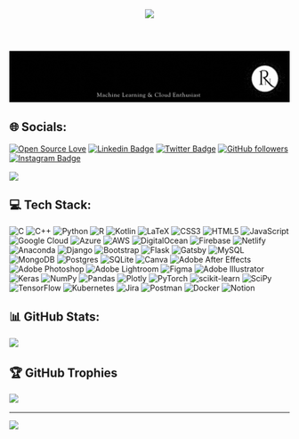 <h1 align="center"> 
<br>
   <img align="center" class="intro" src="https://readme-typing-svg.herokuapp.com?color=%FFFFFF&size=40&center=true&vCenter=true&width=1200&height=100&lines=As+a+human+I+Declare+Myself+as+-" />
   
   <br>

   </br>
</h1>
  <img src="/assets/Rinesh Patil.gif">
</h1>
<div align="centre">

## 🌐 Socials:
[![Open Source Love](https://badges.frapsoft.com/os/v2/open-source.svg?v=103)](https://github.com/rineshpatil)
[![Linkedin Badge](https://img.shields.io/badge/-Rinesh%20Patil-blue?style=social&logo=Linkedin&logoColor=blue&link=https://www.linkedin.com/in/rineshpatil/)](https://www.linkedin.com/in/rineshpatil/) [![Twitter Badge](http://img.shields.io/badge/-@rinesh_patil-1ca0f1?style=social&logo=twitter&logoColor=blue&link=https://twitter.com/rinesh_patil)](https://twitter.com/rinesh_patil) [![GitHub followers](https://img.shields.io/github/followers/RineshPatil?label=Follow&style=social)](https://github.com/rineshpatil/?tab=follow)
[![Instagram Badge](https://img.shields.io/badge/-RineshPatil-purple?style=social&logo=Instagram&link=https://www.instagram.com/rineshpatil_/)](https://instagram.com/rineshpatil_) 
<!-- [![Rinesh Patil](https://cdn.rawgit.com/sindresorhus/awesome/d7305f38d29fed78fa85652e3a63e154dd8e8829/media/badge.svg)](http://vedantkhairnar.cf/) -->


<!-- [![Discord](https://img.shields.io/badge/Discord-%237289DA.svg?logo=discord&logoColor=white)](htttps://discord.gg/7990) [![Instagram](https://img.shields.io/badge/Instagram-%23E4405F.svg?logo=Instagram&logoColor=white)](https://instagram.com/rineshpatil_) [![LinkedIn](https://img.shields.io/badge/LinkedIn-%230077B5.svg?logo=linkedin&logoColor=white)](https://linkedin.com/in/rineshpatil) [![Medium](https://img.shields.io/badge/Medium-12100E?logo=medium&logoColor=white)](https://medium.com/@rineshpatil19) [![Pinterest](https://img.shields.io/badge/Pinterest-%23E60023.svg?logo=Pinterest&logoColor=white)](https://pinterest.com/rineshpatil) [![Stack Overflow](https://img.shields.io/badge/-Stackoverflow-FE7A16?logo=stack-overflow&logoColor=white)](https://stackoverflow.com/users/16268197) [![Twitter](https://img.shields.io/badge/Twitter-%231DA1F2.svg?logo=Twitter&logoColor=white)](https://twitter.com/rinesh_patil) -->

<img align="center" class="Welcome SVG" src="https://readme-typing-svg.herokuapp.com?color=%FFFFFF&size=40&center=true&vCenter=true&width=1200&height=100&lines=Welcome+to+my+GitHub+Portfolio!" />


<!-- ## ☑️Recent Tech's I've been iNtO :
<br />

<h2>
  <img src = "/GIFs/Skills.gif" height="30px" width="30px">
  Skill set
</h2>

<p align="center">
  <a href="https://skillicons.dev">
    <img src="https://skillicons.dev/icons?i=aws,gcp,javascript,ts,react,next,vercel,linux,vscode,html,css,styledcomponents,java,dart,flutter,materialui,sass,tailwind,bootstrap,python,c,git,github,bash,ae,androidstudio,alpinejs,webpack,discord,spring,figma,firebase,flask,gatsby,githubactions,redux,mongodb,mysql,netlify,nodejs,ps,postgres,powershell,idea,ai,latex,remix,wordpress,&perline=8" />
  </a>
</p> -->


## 💻 Tech Stack:
![C](https://img.shields.io/badge/c-%2300599C.svg?style=flat-square&logo=c&logoColor=white) ![C++](https://img.shields.io/badge/c++-%2300599C.svg?style=flat-square&logo=c%2B%2B&logoColor=white) ![Python](https://img.shields.io/badge/python-3670A0?style=flat-square&logo=python&logoColor=ffdd54) ![R](https://img.shields.io/badge/r-%23276DC3.svg?style=flat-square&logo=r&logoColor=white) ![Kotlin](https://img.shields.io/badge/kotlin-%230095D5.svg?style=flat-square&logo=kotlin&logoColor=white) ![LaTeX](https://img.shields.io/badge/latex-%23008080.svg?style=flat-square&logo=latex&logoColor=white) ![CSS3](https://img.shields.io/badge/css3-%231572B6.svg?style=flat-square&logo=css3&logoColor=white) ![HTML5](https://img.shields.io/badge/html5-%23E34F26.svg?style=flat-square&logo=html5&logoColor=white) ![JavaScript](https://img.shields.io/badge/javascript-%23323330.svg?style=flat-square&logo=javascript&logoColor=%23F7DF1E) ![Google Cloud](https://img.shields.io/badge/Google%20Cloud-%234285F4.svg?style=flat-square&logo=google-cloud&logoColor=white) ![Azure](https://img.shields.io/badge/azure-%230072C6.svg?style=flat-square&logo=azure-devops&logoColor=white) ![AWS](https://img.shields.io/badge/AWS-%23FF9900.svg?style=flat-square&logo=amazon-aws&logoColor=white) ![DigitalOcean](https://img.shields.io/badge/DigitalOcean-%230167ff.svg?style=flat-square&logo=digitalOcean&logoColor=white) ![Firebase](https://img.shields.io/badge/firebase-%23039BE5.svg?style=flat-square&logo=firebase) ![Netlify](https://img.shields.io/badge/netlify-%23000000.svg?style=flat-square&logo=netlify&logoColor=#00C7B7) ![Anaconda](https://img.shields.io/badge/Anaconda-%2344A833.svg?style=flat-square&logo=anaconda&logoColor=white) ![Django](https://img.shields.io/badge/django-%23092E20.svg?style=flat-square&logo=django&logoColor=white) ![Bootstrap](https://img.shields.io/badge/bootstrap-%23563D7C.svg?style=flat-square&logo=bootstrap&logoColor=white) ![Flask](https://img.shields.io/badge/flask-%23000.svg?style=flat-square&logo=flask&logoColor=white) ![Gatsby](https://img.shields.io/badge/Gatsby-%23663399.svg?style=flat-square&logo=gatsby&logoColor=white) ![MySQL](https://img.shields.io/badge/mysql-%2300f.svg?style=flat-square&logo=mysql&logoColor=white) ![MongoDB](https://img.shields.io/badge/MongoDB-%234ea94b.svg?style=flat-square&logo=mongodb&logoColor=white) ![Postgres](https://img.shields.io/badge/postgres-%23316192.svg?style=flat-square&logo=postgresql&logoColor=white) ![SQLite](https://img.shields.io/badge/sqlite-%2307405e.svg?style=flat-square&logo=sqlite&logoColor=white) ![Canva](https://img.shields.io/badge/Canva-%2300C4CC.svg?style=flat-square&logo=Canva&logoColor=white) ![Adobe After Effects](https://img.shields.io/badge/Adobe%20After%20Effects-9999FF.svg?style=flat-square&logo=Adobe%20After%20Effects&logoColor=white) ![Adobe Photoshop](https://img.shields.io/badge/adobephotoshop-%2331A8FF.svg?style=flat-square&logo=adobephotoshop&logoColor=white) ![Adobe Lightroom](https://img.shields.io/badge/Adobe%20Lightroom-31A8FF.svg?style=flat-square&logo=Adobe%20Lightroom&logoColor=white) 	![Figma](https://img.shields.io/badge/figma-%23F24E1E.svg?style=flat-square&logo=figma&logoColor=white) ![Adobe Illustrator](https://img.shields.io/badge/adobeillustrator-%23FF9A00.svg?style=flat-square&logo=adobeillustrator&logoColor=white) ![Keras](https://img.shields.io/badge/Keras-%23D00000.svg?style=flat-square&logo=Keras&logoColor=white) ![NumPy](https://img.shields.io/badge/numpy-%23013243.svg?style=flat-square&logo=numpy&logoColor=white) ![Pandas](https://img.shields.io/badge/pandas-%23150458.svg?style=flat-square&logo=pandas&logoColor=white) ![Plotly](https://img.shields.io/badge/Plotly-%233F4F75.svg?style=flat-square&logo=plotly&logoColor=white) ![PyTorch](https://img.shields.io/badge/PyTorch-%23EE4C2C.svg?style=flat-square&logo=PyTorch&logoColor=white) ![scikit-learn](https://img.shields.io/badge/scikit--learn-%23F7931E.svg?style=flat-square&logo=scikit-learn&logoColor=white) ![SciPy](https://img.shields.io/badge/SciPy-%230C55A5.svg?style=flat-square&logo=scipy&logoColor=%white) ![TensorFlow](https://img.shields.io/badge/TensorFlow-%23FF6F00.svg?style=flat-square&logo=TensorFlow&logoColor=white) ![Kubernetes](https://img.shields.io/badge/kubernetes-%23326ce5.svg?style=flat-square&logo=kubernetes&logoColor=white) ![Jira](https://img.shields.io/badge/jira-%230A0FFF.svg?style=flat-square&logo=jira&logoColor=white) ![Postman](https://img.shields.io/badge/Postman-FF6C37?style=flat-square&logo=postman&logoColor=white) ![Docker](https://img.shields.io/badge/docker-%230db7ed.svg?style=flat-square&logo=docker&logoColor=white) ![Notion](https://img.shields.io/badge/Notion-%23000000.svg?style=flat-square&logo=notion&logoColor=white)

## 📊 GitHub Stats:
<!-- ![](https://github-readme-stats.vercel.app/api?username=rineshpatil&theme=dark&hide_border=true&include_all_commits=true&count_private=true)<br/>
![](https://github-readme-streak-stats.herokuapp.com/?user=rineshpatil&theme=dark&hide_border=true)<br/> -->
![](https://github-readme-stats.vercel.app/api/top-langs/?username=rineshpatil&theme=dark&hide_border=true&include_all_commits=true&count_private=true&layout=compact)

## 🏆 GitHub Trophies
![](https://github-profile-trophy.vercel.app/?username=rineshpatil&theme=darkhub&no-frame=true&no-bg=false&margin-w=4)


---
[![](https://visitcount.itsvg.in/api?id=rineshpatil&icon=3&color=5)](https://visitcount.itsvg.in)
